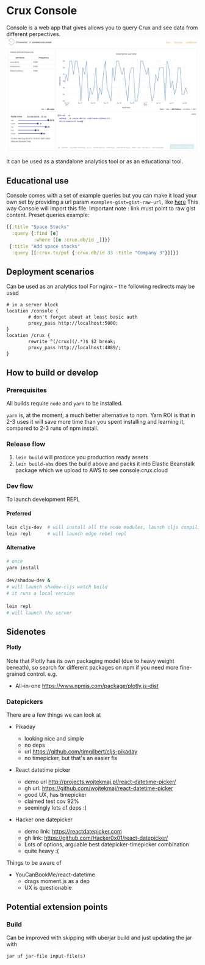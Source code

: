 # Crux Console

Console is a web app that gives allows you to query Crux and see data from different perpectives.
![Screenshot of Crux Console](./resources/screenshot-1.png)

It can be used as a standalone analytics tool or as an educational tool.

## Educational use
Console comes with a set of example queries but you can make it load your own
set by providing a url param `examples-gist=gist-raw-url`, like
[here](http://console.crux.cloud/console?examples-gist=https://gist.githubusercontent.com/spacegangster/b68f72e3c81524a71af1f3033ea7507e/raw/5fb55fe8e766245a3338f6e5c508ffbbe824900f/examples.edn)
This way Console will import this file.
Important note : link must point to raw gist content.
Preset queries example:
```clojure
[{:title "Space Stocks"
  :query {:find [e]
          :where [[e :crux.db/id _]]}}
 {:title "Add space stocks"
  :query [[:crux.tx/put {:crux.db/id 33 :title "Company 3"}]]}]
```

## Deployment scenarios
Can be used as an analytics tool
For nginx – the following redirects may be used

```
# in a server block
location /console {                                                                                                                                            
        # don't forget about at least basic auth
        proxy_pass http://localhost:5000;                                                                                                                      
}                                                                                                                                                              
location /crux {                                                                                                                                               
        rewrite ^(/crux)(/.*)$ $2 break;                                                                                                                       
        proxy_pass http://localhost:4889/;
}
```

## How to build or develop

### Prerequisites

All builds require `node` and `yarn` to be installed.

`yarn` is, at the moment, a much better alternative to npm.
Yarn ROI is that in 2-3 uses it will save more time than you spent
installing and learning it, compared to 2-3 runs of npm install.


### Release flow
1. `lein build` will produce you production ready assets
2. `lein build-ebs` does the build above and packs it into
    Elastic Beanstalk package which we upload to AWS to see console.crux.cloud


### Dev flow
To launch development REPL

#### Preferred
```sh
lein cljs-dev  # will install all the node modules, launch cljs compiling guard with code hotswapping
lein repl      # will launch edge rebel repl
```


#### Alternative
```sh
# once
yarn install

dev/shadow-dev &
# will launch shadow-cljs watch build
# it runs a local version

lein repl 
# will launch the server
```



## Sidenotes

#### Plotly
Note that Plotly has its own packaging model (due to heavy weight beneath),
so search for different packages on npm if you need more fine-grained control.
e.g.

- All-in-one https://www.npmjs.com/package/plotly.js-dist

### Datepickers
There are a few things we can look at
- Pikaday
  - looking nice and simple
  - no deps
  - url https://github.com/timgilbert/cljs-pikaday
  - no timepicker, but that's an easier fix

- React datetime picker  
  - demo url http://projects.wojtekmaj.pl/react-datetime-picker/
  - gh url: https://github.com/wojtekmaj/react-datetime-picker
  - good UX, has timepicker
  - claimed test cov 92%
  - seemingly lots of deps :(
  
- Hacker one datepicker
  - demo link: https://reactdatepicker.com
  - gh link: https://github.com/Hacker0x01/react-datepicker/
  - Lots of options, arguable best datepicker-timepicker combination
  - quite heavy :(

Things to be aware of
- YouCanBookMe/react-datetime
  - drags moment.js as a dep
  - UX is questionable

## Potential extension points

### Build
Can be improved with skipping with uberjar build and just updating the jar with

```
jar uf jar-file input-file(s)
```

